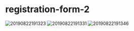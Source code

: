 # registration-form-2
![20190822191323](https://user-images.githubusercontent.com/53833059/63520090-c3b44d00-c511-11e9-94ad-396c4a978261.jpg)
![20190822191331](https://user-images.githubusercontent.com/53833059/63520091-c3b44d00-c511-11e9-8f87-1b2f62aa5fa0.jpg)
![20190822191346](https://user-images.githubusercontent.com/53833059/63520092-c44ce380-c511-11e9-8b26-a3e8be9d1935.jpg)
